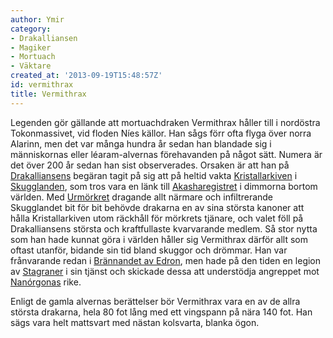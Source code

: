 ```yaml
---
author: Ymir
category:
- Drakalliansen
- Magiker
- Mortuach
- Väktare
created_at: '2013-09-19T15:48:57Z'
id: vermithrax
title: Vermithrax
---
```

Legenden gör gällande att mortuachdraken Vermithrax håller till i nordöstra Tokonmassivet, vid floden Níes källor. Han sågs förr ofta flyga över norra Alarinn, men det var många hundra år sedan han blandade sig i människornas eller léaram-alvernas förehavanden på något sätt. Numera är det över 200 år sedan han sist observerades. Orsaken är att han på [Drakalliansens] begäran tagit på sig att på heltid vakta [Kristallarkiven] i [Skugglanden], som tros vara en länk till [Akasharegistret] i dimmorna bortom världen. Med [Urmörkret] dragande allt närmare och infiltrerande Skugglandet bit för bit behövde drakarna en av sina största kanoner att hålla Kristallarkiven utom räckhåll för mörkrets tjänare, och valet föll på Drakalliansens största och kraftfullaste kvarvarande medlem. Så stor nytta som han hade kunnat göra i världen håller sig Vermithrax därför allt som oftast utanför, bidande sin tid bland skuggor och drömmar. Han var frånvarande redan i [Brännandet av Edron], men hade på den tiden en legion av [Stagraner] i sin tjänst och skickade dessa att understödja angreppet mot [Nanórgonas] rike.

Enligt de gamla alvernas berättelser bör Vermithrax vara en av de allra största drakarna, hela 80 fot lång med ett vingspann på nära 140 fot. Han sägs vara helt mattsvart med nästan kolsvarta, blanka ögon.

  [Drakalliansens]: Drakalliansen
  [Kristallarkiven]: Kristallarkiven
  [Skugglanden]: Skugglanden
  [Akasharegistret]: Akasharegistret
  [Urmörkret]: Urmörkret
  [Brännandet av Edron]: Brännandet_av_Edron
  [Stagraner]: Stagraner
  [Nanórgonas]: Nanórgona
